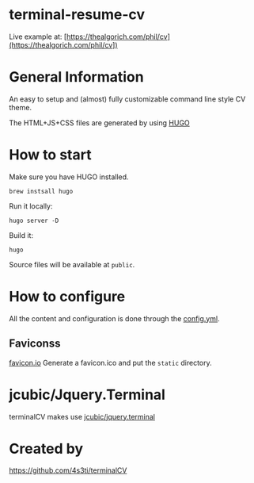 # terminal-resume-cv
Live example at: [https://thealgorich.com/phil/cv](https://thealgorich.com/phil/cv])

# General Information
An easy to setup and (almost) fully customizable command line style CV theme.

The HTML+JS+CSS files are generated by using [HUGO](https://gohugo.io/)

# How to start
Make sure you have HUGO installed.

`brew instsall hugo`

Run it locally:

`hugo server -D`

Build it:

`hugo`

Source files will be available at `public`.

# How to configure
All the content and configuration is done through the [config.yml](config.yml).

## Faviconss
[favicon.io](https://favicon.io/) Generate a favicon.ico and put the `static` directory.

# jcubic/Jquery.Terminal
terminalCV makes use [jcubic/jquery.terminal](https://github.com/jcubic/jquery.terminal)

# Created by
https://github.com/4s3ti/terminalCV
